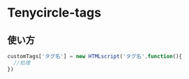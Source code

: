 # Tenycircle-tags
## 使い方
```javascript
customTags['タグ名'] = new HTMLscript('タグ名',function(){
  //処理
})
```
